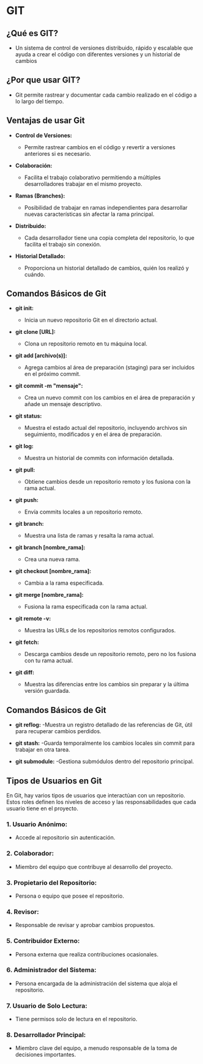 # GIT

## ¿Qué es GIT?
- Un sistema de control de versiones distribuido, rápido y escalable que ayuda a crear el código con diferentes versiones y un historial de cambios

## ¿Por que usar GIT?
- Git permite rastrear y documentar cada cambio realizado en el código a lo largo del tiempo.

## Ventajas de usar Git

- **Control de Versiones:**
  - Permite rastrear cambios en el código y revertir a versiones anteriores si es necesario.

- **Colaboración:**
  - Facilita el trabajo colaborativo permitiendo a múltiples desarrolladores trabajar en el mismo proyecto.

- **Ramas (Branches):**
  - Posibilidad de trabajar en ramas independientes para desarrollar nuevas características sin afectar la rama principal.

- **Distribuido:**
  - Cada desarrollador tiene una copia completa del repositorio, lo que facilita el trabajo sin conexión.

- **Historial Detallado:**
  - Proporciona un historial detallado de cambios, quién los realizó y cuándo.

## Comandos Básicos de Git

- **git init:**
   - Inicia un nuevo repositorio Git en el directorio actual.

- **git clone [URL]:**
   - Clona un repositorio remoto en tu máquina local.

- **git add [archivo(s)]:**
   - Agrega cambios al área de preparación (staging) para ser incluidos en el próximo commit.

- **git commit -m "mensaje":**
   - Crea un nuevo commit con los cambios en el área de preparación y añade un mensaje descriptivo.

- **git status:**
   - Muestra el estado actual del repositorio, incluyendo archivos sin seguimiento, modificados y en el área de preparación.

- **git log:**
   - Muestra un historial de commits con información detallada.

- **git pull:**
   - Obtiene cambios desde un repositorio remoto y los fusiona con la rama actual.

- **git push:**
   - Envía commits locales a un repositorio remoto.

- **git branch:**
   - Muestra una lista de ramas y resalta la rama actual.

- **git branch [nombre_rama]:**
    - Crea una nueva rama.

- **git checkout [nombre_rama]:**
    - Cambia a la rama especificada.

- **git merge [nombre_rama]:**
    - Fusiona la rama especificada con la rama actual.

- **git remote -v:**
    - Muestra las URLs de los repositorios remotos configurados.

- **git fetch:**
    - Descarga cambios desde un repositorio remoto, pero no los fusiona con tu rama actual.

- **git diff:**
    - Muestra las diferencias entre los cambios sin preparar y la última versión guardada.

## Comandos Básicos de Git
- **git reflog:**
    -Muestra un registro detallado de las referencias de Git, útil para recuperar cambios perdidos.

- **git stash:**
    -Guarda temporalmente los cambios locales sin commit para trabajar en otra tarea.

- **git submodule:**
    -Gestiona submódulos dentro del repositorio principal.

## Tipos de Usuarios en Git

En Git, hay varios tipos de usuarios que interactúan con un repositorio. Estos roles definen los niveles de acceso y las responsabilidades que cada usuario tiene en el proyecto.

### 1. Usuario Anónimo:
- Accede al repositorio sin autenticación.

### 2. Colaborador:
- Miembro del equipo que contribuye al desarrollo del proyecto.

### 3. Propietario del Repositorio:
- Persona o equipo que posee el repositorio.

### 4. Revisor:
-  Responsable de revisar y aprobar cambios propuestos.

### 5. Contribuidor Externo:
- Persona externa que realiza contribuciones ocasionales.

### 6. Administrador del Sistema:
- Persona encargada de la administración del sistema que aloja el repositorio.

### 7. Usuario de Solo Lectura:
- Tiene permisos solo de lectura en el repositorio.

### 8. Desarrollador Principal:
- Miembro clave del equipo, a menudo responsable de la toma de decisiones importantes.
